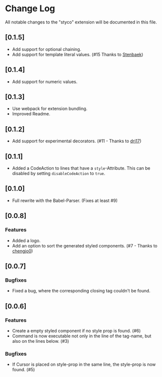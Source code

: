 # Change Log

All notable changes to the "styco" extension will be documented in this file.


## [0.1.5]

- Add support for optional chaining.
- Add support for template literal values. (#15 Thanks to [Stenbaek](https://github.com/Stenbaek))

## [0.1.4]

- Add support for numeric values.

## [0.1.3]

- Use webpack for extension bundling.
- Improved Readme.

## [0.1.2]

- Add support for experimental decorators. (#11 - Thanks to [drj17](https://github.com/drj17))

## [0.1.1]

- Added a CodeAction to lines that have a `style`-Attribute. This can be disabled by setting `disableCodeAction` to `true`.

## [0.1.0]

- Full rewrite with the Babel-Parser. (Fixes at least #9)

## [0.0.8]

### Features

- Added a logo.
- Add an option to sort the generated styled components. (#7 - Thanks to [chengjo0](https://github.com/chengjo0))

## [0.0.7]

### Bugfixes

- Fixed a bug, where the corresponding closing tag couldn't be found.

## [0.0.6]

### Features

- Create a empty styled component if no style prop is found. (#6)
- Command is now executable not only in the line of the tag-name, but also on the lines below. (#3)

### Bugfixes

- If Cursor is placed on style-prop in the same line, the style-prop is now found. (#5)
